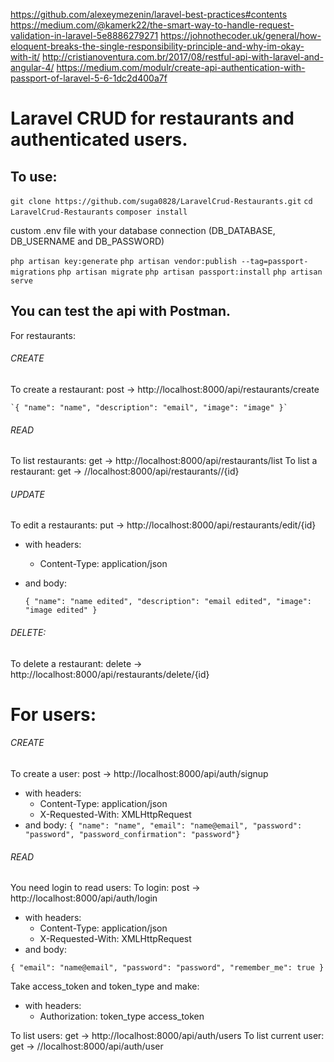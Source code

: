 https://github.com/alexeymezenin/laravel-best-practices#contents
https://medium.com/@kamerk22/the-smart-way-to-handle-request-validation-in-laravel-5e8886279271
https://johnothecoder.uk/general/how-eloquent-breaks-the-single-responsibility-principle-and-why-im-okay-with-it/
http://cristianoventura.com.br/2017/08/restful-api-with-laravel-and-angular-4/
https://medium.com/modulr/create-api-authentication-with-passport-of-laravel-5-6-1dc2d400a7f

# Laravel CRUD for restaurants and authenticated users.

## To use:

`git clone https://github.com/suga0828/LaravelCrud-Restaurants.git`
`cd LaravelCrud-Restaurants`
`composer install`

custom .env file with your database connection (DB_DATABASE, DB_USERNAME and DB_PASSWORD)

`php artisan key:generate`
`php artisan vendor:publish --tag=passport-migrations`
`php artisan migrate`
`php artisan passport:install`
`php artisan serve`

## You can test the api with Postman.

For restaurants:

###### CREATE
To create a restaurant: post -> http://localhost:8000/api/restaurants/create
    
    `{ "name": "name", "description": "email", "image": "image" }`

###### READ

To list restaurants: get -> http://localhost:8000/api/restaurants/list
To list a restaurant: get -> //localhost:8000/api/restaurants//{id}

###### UPDATE

To edit a restaurants: put -> http://localhost:8000/api/restaurants/edit/{id}
    
- with headers:
  - Content-Type: application/json
- and body:
    
    `{ "name": "name edited", "description": "email edited", "image": "image edited" }`

###### DELETE:
To delete a restaurant: delete -> http://localhost:8000/api/restaurants/delete/{id}

# For users:

###### CREATE
To create a user: post -> http://localhost:8000/api/auth/signup
- with headers:
  - Content-Type: application/json
  - X-Requested-With: XMLHttpRequest
- and body:
`{ "name": "name", "email": "name@email", "password": "password", "password_confirmation": "password"}`

###### READ

You need login to read users: To login: post -> http://localhost:8000/api/auth/login
- with headers:
  - Content-Type: application/json
  - X-Requested-With: XMLHttpRequest
- and body:

`{ "email": "name@email", "password": "password", "remember_me": true }`

Take access_token and token_type and make:
- with headers:
  - Authorization: token_type access_token 

To list users: get -> http://localhost:8000/api/auth/users
To list current user: get -> //localhost:8000/api/auth/user
